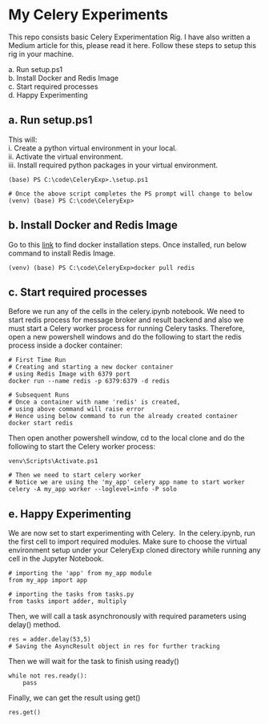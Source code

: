 # My Celery Experiments

This repo consists basic Celery Experimentation Rig.
I have also written a Medium article for this, please read it here.
Follow these steps to setup this rig in your machine.

a. Run setup.ps1
<br>b. Install Docker and Redis Image
<br>c. Start required processes
<br>d. Happy Experimenting

## a. Run setup.ps1
This will:
<br>i. Create a python virtual environment in your local.
<br>ii. Activate the virtual environment.
<br>iii. Install required python packages in your virtual environment.

```
(base) PS C:\code\CeleryExp>.\setup.ps1

# Once the above script completes the PS prompt will change to below
(venv) (base) PS C:\code\CeleryExp>
```

## b. Install Docker and Redis Image
Go to this [link](https://medium.com/r/?url=https%3A%2F%2Fdocs.docker.com%2Fdesktop%2Fsetup%2Finstall%2Fwindows-install%2F) to find docker installation steps. Once installed, run below command to install Redis Image.

```
(venv) (base) PS C:\code\CeleryExp>docker pull redis
```

## c. Start required processes
Before we run any of the cells in the celery.ipynb notebook. We need to start redis process for message broker and result backend and also we must start a Celery worker process for running Celery tasks.
Therefore, open a new powershell windows and do the following to start the redis process inside a docker container: 

```
# First Time Run
# Creating and starting a new docker container 
# using Redis Image with 6379 port
docker run --name redis -p 6379:6379 -d redis

# Subsequent Runs 
# Once a container with name 'redis' is created, 
# using above command will raise error
# Hence using below command to run the already created container
docker start redis
```

Then open another powershell window, cd to the local clone and do the following to start the Celery worker process:

```# First we need to activate the virtual environment
venv\Scripts\Activate.ps1

# Then we need to start celery worker
# Notice we are using the 'my_app' celery app name to start worker
celery -A my_app worker --loglevel=info -P solo
```

## e. Happy Experimenting

We are now set to start experimenting with Celery. 
In the celery.ipynb, run the first cell to import required modules. Make sure to choose the virtual environment setup under your CeleryExp cloned directory while running any cell in the Jupyter Notebook.

```
# importing the 'app' from my_app module
from my_app import app

# importing the tasks from tasks.py
from tasks import adder, multiply
```

Then, we will call a task asynchronously with required parameters using delay() method.

```
res = adder.delay(53,5)
# Saving the AsyncResult object in res for further tracking
```

Then we will wait for the task to finish using ready()

```
while not res.ready():
    pass
```

Finally, we can get the result using get()
```
res.get()
```


